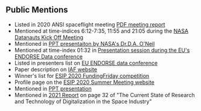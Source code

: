 ## Public Mentions
- Listed in 2020 ANSI spaceflight meeting [PDF meeting report](https://share.ansi.org/Shared%20Documents/Standards%20Activities/Commercial%20Space%20Industry/December%207%2C%202020%20ANSI%20Informational%20Meeting%20-%20Standardization%20and%20the%20Commercial%20Space%20Industry/ANSI_Commercial_Space_Industry_Meeting_Report_120720.pdf)
- Mentioned at time-indices 6:12-7:35, 11:55 and 21:05 during the [NASA Datanauts Kick Off Meeting](https://www.youtube.com/watch?v=6Fq1M8986yM&feature=youtu.be)
- Mentioned in [PPT presentaiton by NASA's Dr.D.A. O'Neil](https://drive.google.com/file/d/0Bz94QYIr9g9FSXNMb1NnUXlWOEk/view?resourcekey=0-US5R4C2c4ogfwSOUfV4aZA)
- Mentioned at time-index 01:32 in [Presentation session during the EU's ENDORSE Data conference](https://op.europa.eu/en/web/endorse/join-us-live)
- Listed in presenters list on [EU ENDORSE data conference](https://op.europa.eu/en/web/endorse/speakers-corner) 
- Paper description on [IAF website](https://iafastro.directory/iac/paper/id/40148/summary/) 
- Winner's list for [ESIP 2020 FundingFriday competition](https://wiki.esipfed.org/FUNding_Friday_Projects)
- Profile page on the [ESIP 2020 Summer Meeting website](https://2020esipsummermeeting.sched.com/robertrovetto)
- Mentioned in [PPT presentation](https://profs.info.uaic.ro/~busaco/teach/courses/wade/presentations/web12SemanticWeb-InginerieOntologica-AliniereaOntologiilor_UtilizariPragmatice.pdf)
- Mentioned in [2021 Report](https://elib.dlr.de/141454/1/B%C3%B6ning_TheCurrent.pdf) on page 32 of "The Current State of Research and Technology of Digitalization in the Space Industry" 
